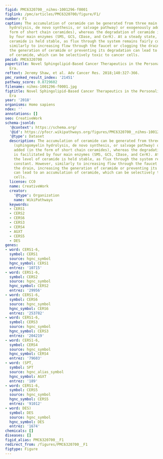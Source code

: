 ```yaml
---
figid: PMC6320700__nihms-1001296-f0001
figlink: /pmc/articles/PMC6320700/figure/F1/
number: F1
caption: The accumulation of ceramide can be generated from three main pathways (sphingomyelin
  hydrolysis, de novo synthesis, or salvage pathway) or exogenously added (in the
  form of short chain ceramides), whereas the degradation of ceramide is facilitated
  by four main enzymes (SMS, GCS, CDase, and CerK). At a steady state, the level of
  ceramide is held stable, as flux through the system remains fairly constant. However,
  similarly to increasing flow through the faucet or clogging the drain, increasing
  the generation of ceramide or preventing its degradation can lead to an accumulation
  of ceramide, which can be selectively toxic to cancer cells.
pmcid: PMC6320700
papertitle: Novel Sphingolipid-Based Cancer Therapeutics in the Personalized Medicine
  Era.
reftext: Jeremy Shaw, et al. Adv Cancer Res. 2018;140:327-366.
pmc_ranked_result_index: '21451'
pathway_score: 0.8729602
filename: nihms-1001296-f0001.jpg
figtitle: Novel Sphingolipid-Based Cancer Therapeutics in the Personalized Medicine
  Era
year: '2018'
organisms: Homo sapiens
ndex: ''
annotations: []
seo: CreativeWork
schema-jsonld:
  '@context': https://schema.org/
  '@id': https://pfocr.wikipathways.org/figures/PMC6320700__nihms-1001296-f0001.html
  '@type': Dataset
  description: The accumulation of ceramide can be generated from three main pathways
    (sphingomyelin hydrolysis, de novo synthesis, or salvage pathway) or exogenously
    added (in the form of short chain ceramides), whereas the degradation of ceramide
    is facilitated by four main enzymes (SMS, GCS, CDase, and CerK). At a steady state,
    the level of ceramide is held stable, as flux through the system remains fairly
    constant. However, similarly to increasing flow through the faucet or clogging
    the drain, increasing the generation of ceramide or preventing its degradation
    can lead to an accumulation of ceramide, which can be selectively toxic to cancer
    cells.
  license: CC0
  name: CreativeWork
  creator:
    '@type': Organization
    name: WikiPathways
  keywords:
  - CERS1
  - CERS2
  - CERS6
  - CERS3
  - CERS4
  - AGXT
  - CERS5
  - DES
genes:
- word: CERS1-6,
  symbol: CERS1
  source: hgnc_symbol
  hgnc_symbol: CERS1
  entrez: '10715'
- word: CERS1-6,
  symbol: CERS2
  source: hgnc_symbol
  hgnc_symbol: CERS2
  entrez: '29956'
- word: CERS1-6,
  symbol: CERS6
  source: hgnc_symbol
  hgnc_symbol: CERS6
  entrez: '253782'
- word: CERS1-6,
  symbol: CERS3
  source: hgnc_symbol
  hgnc_symbol: CERS3
  entrez: '204219'
- word: CERS1-6,
  symbol: CERS4
  source: hgnc_symbol
  hgnc_symbol: CERS4
  entrez: '79603'
- word: (SPT,
  symbol: SPT
  source: hgnc_alias_symbol
  hgnc_symbol: AGXT
  entrez: '189'
- word: CERS1-6,
  symbol: CERS5
  source: hgnc_symbol
  hgnc_symbol: CERS5
  entrez: '91012'
- word: DES)
  symbol: DES
  source: hgnc_symbol
  hgnc_symbol: DES
  entrez: '1674'
chemicals: []
diseases: []
figid_alias: PMC6320700__F1
redirect_from: /figures/PMC6320700__F1
figtype: Figure
---
```

